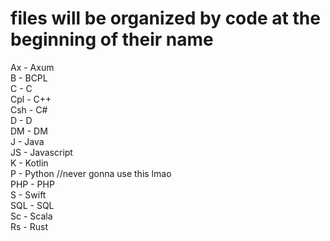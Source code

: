 # files will be organized by code at the beginning of their name  
Ax - Axum  <br />
B - BCPL  <br />
C - C  <br />
Cpl - C++  <br />
Csh - C#  <br />
D - D  <br />
DM - DM <br />
J - Java  <br />
JS - Javascript  <br />
K - Kotlin  <br />
P - Python //never gonna use this lmao  <br />
PHP - PHP  <br />
S - Swift  <br />
SQL - SQL  <br />
Sc - Scala  <br />
Rs - Rust  <br />
